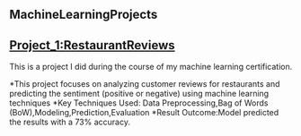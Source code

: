 ## MachineLearningProjects


## [Project_1:RestaurantReviews](https://github.com/PRANAVKUMAR183/RestaurantReviews)

This is a project I did during the course of my machine learning certification.

*This project focuses on analyzing customer reviews for restaurants and predicting the sentiment (positive or negative) using machine learning techniques
*Key Techniques Used: Data Preprocessing,Bag of Words (BoW),Modeling,Prediction,Evaluation
*Result Outcome:Model predicted the results with a 73% accuracy.



